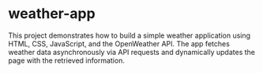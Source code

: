 # weather-app
This project demonstrates how to build a simple weather application using HTML, CSS, JavaScript, and the OpenWeather API. The app fetches weather data asynchronously via API requests and dynamically updates the page with the retrieved information. 
